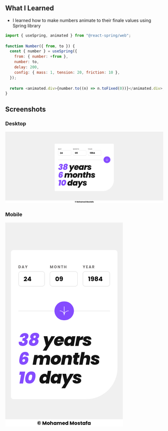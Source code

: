 ## What I Learned

- I learned how to make numbers animate to their finale values using Spring library

```js
import { useSpring, animated } from "@react-spring/web";

function Number({ from, to }) {
  const { number } = useSpring({
    from: { number: +from },
    number: to,
    delay: 200,
    config: { mass: 1, tension: 20, friction: 10 },
  });

  return <animated.div>{number.to((n) => n.toFixed(0))}</animated.div>;
}
```

## Screenshots

### Desktop

![](./src/assets/screenshotDesktop.png)

### Mobile

![](./src/assets/screenshotMobile.png)
